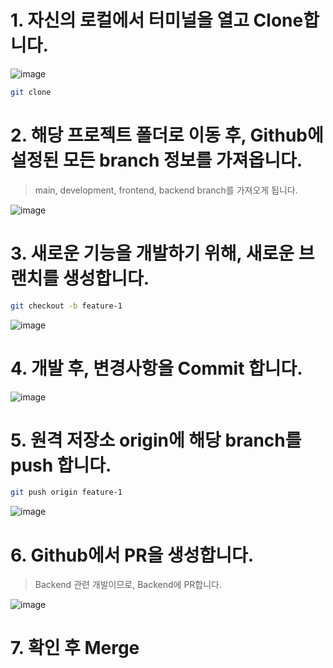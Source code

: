 # 1. 자신의 로컬에서 터미널을 열고 Clone합니다.

![image](https://github.com/Scanf-s/live_streaming_lists/assets/105439069/4f17cfce-98cd-48f7-8511-c03713204864)

```bash
git clone 
```

# 2. 해당 프로젝트 폴더로 이동 후, Github에 설정된 모든 branch 정보를 가져옵니다.

> main, development, frontend, backend branch를 가져오게 됩니다.

![image](https://github.com/Scanf-s/live_streaming_lists/assets/105439069/c3d7993f-c6eb-4723-aed9-0fdcc88ca961)

# 3. 새로운 기능을 개발하기 위해, 새로운 브랜치를 생성합니다.

```bash
git checkout -b feature-1
```

![image](https://github.com/Scanf-s/live_streaming_lists/assets/105439069/1999f1a8-691e-4d57-b033-f269e793c8f2)

# 4. 개발 후, 변경사항을 Commit 합니다.

![image](https://github.com/Scanf-s/live_streaming_lists/assets/105439069/1c0f6845-6fe9-48dc-ba9e-9a1b402f8093)

# 5. 원격 저장소 origin에 해당 branch를 push 합니다.

```bash
git push origin feature-1
```

![image](https://github.com/Scanf-s/live_streaming_lists/assets/105439069/825a446e-69a1-4ff7-b707-778375d791ac)

# 6. Github에서 PR을 생성합니다.

> Backend 관련 개발이므로, Backend에 PR합니다.

![image](https://github.com/Scanf-s/live_streaming_lists/assets/105439069/b5035209-8bf5-4b0e-a050-396f8729efe1)

# 7. 확인 후 Merge
